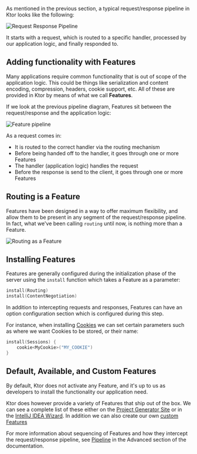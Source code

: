 [//]: # (title: Features)


As mentioned in the previous section, a typical request/response pipeline in Ktor looks like the following:

![Request Response Pipeline](request-response-pipeline.svg)

It starts with a request, which is routed to a specific handler, processed by our application logic, and finally responded to. 

## Adding functionality with Features

Many applications require common functionality that is out of scope of the application logic. This could be things like 
serialization and content encoding, compression, headers, cookie support, etc. All of these are provided in Ktor by means of 
what we call **Features**. 

If we look at the previous pipeline diagram, Features sit between the request/response and the application logic:

![Feature pipeline](feature-pipeline.svg)

As a request comes in:

* It is routed to the correct handler via the routing mechanism 
* Before being handed off to the handler, it goes through one or more Features
* The handler (application logic) handles the request
* Before the response is send to the client, it goes through one or more Features

## Routing is a Feature

Features have been designed in a way to offer maximum flexibility, and allow them to be present in any segment of the request/response pipeline.
In fact, what we've been calling `routing` until now, is nothing more than a Feature. 

![Routing as a Feature](feature-pipeline-routing.svg)

## Installing Features

Features are generally configured during the initialization phase of the server using the `install`
function which takes a Feature as a parameter:

```kotlin
install(Routing)
install(ContentNegotiation)
```

In addition to intercepting requests and responses, Features can have an option configuration section which is configured during this step.

For instance, when installing [Cookies](Cookies.md) we can set certain parameters such as where we want Cookies to be stored, or their name:

```kotlin
install(Sessions) {
    cookie<MyCookie>("MY_COOKIE")
} 
```

## Default, Available, and Custom Features

By default, Ktor does not activate any Feature, and it's up to us as developers to install the functionality our application need.

Ktor does however provide a variety of Features that ship out of the box. We can see a complete list of these 
either on the [Project Generator Site](https://start.ktor.io) or in the [IntelliJ IDEA Wizard](https://plugins.jetbrains.com/plugin/10823-ktor). In addition
we can also create our own [custom Features](Creating_custom_features.md)

For more information about sequencing of Features and how they intercept the request/response pipeline, see [Pipeline](Pipelines.md) in the Advanced section of the
documentation. 







 



